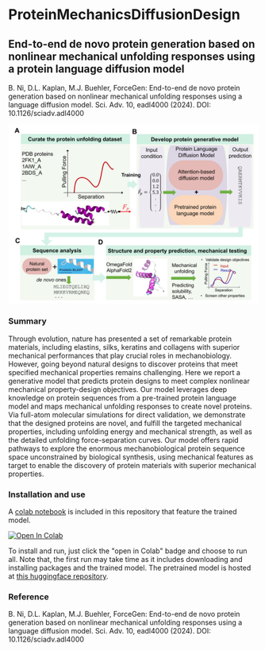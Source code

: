 # ProteinMechanicsDiffusionDesign

## End-to-end de novo protein generation based on nonlinear mechanical unfolding responses using a protein language diffusion model

B. Ni, D.L. Kaplan, M.J. Buehler, ForceGen: End-to-end de novo protein generation based on nonlinear mechanical unfolding responses using a language diffusion model. Sci. Adv. 10, eadl4000 (2024). DOI: 10.1126/sciadv.adl4000

![plot](./documents/Figure1.png)

### Summary
Through evolution, nature has presented a set of remarkable protein materials, including elastins, silks, keratins and collagens with superior mechanical performances that play crucial roles in mechanobiology. However, going beyond natural designs to discover proteins that meet specified mechanical properties remains challenging. Here we report a generative model that predicts protein designs to meet complex nonlinear mechanical property-design objectives. Our model leverages deep knowledge on protein sequences from a pre-trained protein language model and maps mechanical unfolding responses to create novel proteins. Via full-atom molecular simulations for direct validation, we demonstrate that the designed proteins are novel, and fulfill the targeted mechanical properties, including unfolding energy and mechanical strength, as well as the detailed unfolding force-separation curves. Our model offers rapid pathways to explore the enormous mechanobiological protein sequence space unconstrained by biological synthesis, using mechanical features as target to enable the discovery of protein materials with superior mechanical properties.


### Installation and use

A [colab notebook](./notebook_for_colab/pLDM_inference_standalone_colab.ipynb) is included in this repository that feature the trained model. <br />

<a target="_blank" href="https://colab.research.google.com/github/lamm-mit/ProteinMechanicsDiffusionDesign/blob/main/notebook_for_colab/pLDM_inference_standalone_colab.ipynb">
  <img src="https://colab.research.google.com/assets/colab-badge.svg" alt="Open In Colab"/>
</a> 
  

To install and run, just click the "open in Colab" badge and choose to run all.
Note that, the first run may take time as it includes downloading and installing packages and the trained model.
The pretrained model is hosted at [this huggingface repository](https://huggingface.co/lamm-mit/ProteinMechanicsDiffusionDesign).

### Reference

B. Ni, D.L. Kaplan, M.J. Buehler, ForceGen: End-to-end de novo protein generation based on nonlinear mechanical unfolding responses using a language diffusion model. Sci. Adv. 10, eadl4000 (2024). DOI: 10.1126/sciadv.adl4000
